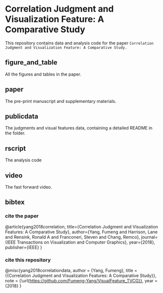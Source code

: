 # Correlation Judgment and Visualization Feature: A Comparative Study

This repository contains data and analysis code for the paper ``Correlation Judgment and Visualization Feature: A Comparative Study.``

## figure_and_table

All the figures and tables in the paper.

## paper

The pre-print manuscript and supplementary materials.

## publicdata

The judgments  and visual features data, containing a detailed README in the folder.

## rscript

The analysis code

## video

The fast forward video.

## bibtex

### cite the paper 
@article{yang2018correlation,
  title={Correlation Judgment and Visualization Features: A Comparative Study},
  author={Yang, Fumeng and Harrison, Lane and Rensink, Ronald A and Franconeri, Steven and Chang, Remco},
  journal={IEEE Transactions on Visualization and Computer Graphics},
  year={2018},
  publisher={IEEE}
}


### cite this repository  
@misc{yang2018correlationdata, 
  author = {Yang, Fumeng},
  title = {{Correlation Judgment and Visualization Features: A Comparative Study}},
  note = {\url{https://github.com/Fumeng-Yang/VisualFeature_TVCG}},
  year = {2018}
}
